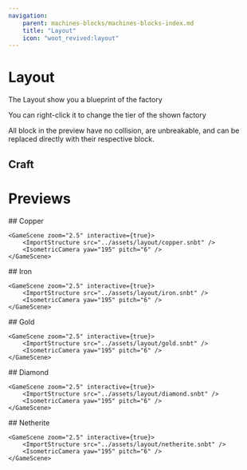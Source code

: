 ```yaml
---
navigation:
    parent: machines-blocks/machines-blocks-index.md
    title: "Layout"
    icon: "woot_revived:layout"
---
```

# Layout

<BlockImage id="layout" scale="5"/>

The <ItemImage id="layout" scale="0.5"/> Layout show you a blueprint of the factory

You can right-click it to change the tier of the shown factory

All block in the preview have no collision, are unbreakable, and can be replaced directly with their respective block.

## Craft

<RecipeFor id="layout" />

# Previews

<Row>
  <Column>
    ## Copper

    <GameScene zoom="2.5" interactive={true}>
        <ImportStructure src="../assets/layout/copper.snbt" />
        <IsometricCamera yaw="195" pitch="6" />
    </GameScene>
  </Column>

  <Column>
    ## Iron

    <GameScene zoom="2.5" interactive={true}>
        <ImportStructure src="../assets/layout/iron.snbt" />
        <IsometricCamera yaw="195" pitch="6" />
    </GameScene>
  </Column>

  <Column>
    ## Gold

    <GameScene zoom="2.5" interactive={true}>
        <ImportStructure src="../assets/layout/gold.snbt" />
        <IsometricCamera yaw="195" pitch="6" />
    </GameScene>
  </Column>

  <Column>
    ## Diamond

    <GameScene zoom="2.5" interactive={true}>
        <ImportStructure src="../assets/layout/diamond.snbt" />
        <IsometricCamera yaw="195" pitch="6" />
    </GameScene>
  </Column>

  <Column>
    ## Netherite

    <GameScene zoom="2.5" interactive={true}>
        <ImportStructure src="../assets/layout/netherite.snbt" />
        <IsometricCamera yaw="195" pitch="6" />
    </GameScene>
  </Column>
</Row>
